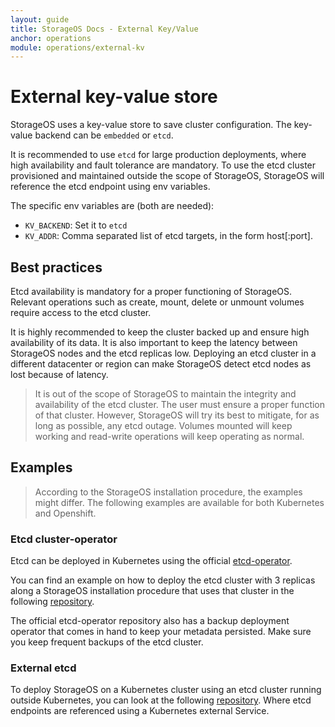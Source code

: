 ```yaml
---
layout: guide
title: StorageOS Docs - External Key/Value
anchor: operations
module: operations/external-kv
---
```


# External key-value store

StorageOS uses a key-value store to save cluster configuration. The key-value
backend can be `embedded` or `etcd`.

It is recommended to use `etcd` for large production deployments, where high
availability and fault tolerance are mandatory. To use the etcd cluster
provisioned and maintained outside the scope of StorageOS, StorageOS will
reference the etcd endpoint using env variables.

The specific env variables are (both are needed):

* `KV_BACKEND`: Set it to `etcd`
* `KV_ADDR`: Comma separated list of etcd targets, in the form host[:port].

## Best practices

Etcd availability is mandatory for a proper functioning of StorageOS. Relevant
operations such as create, mount, delete or unmount volumes require access to
the etcd cluster.

It is highly recommended to keep the cluster backed up and ensure high availability
of its data. It is also important to keep the latency between StorageOS nodes
and the etcd replicas low. Deploying an etcd cluster in a different datacenter
or region can make StorageOS detect etcd nodes as lost because of latency.

> It is out of the scope of StorageOS to maintain the integrity and availability of the etcd
> cluster. The user must ensure a proper function of that cluster. However,
> StorageOS will try its best to mitigate, for as long as possible, any etcd
> outage. Volumes mounted will keep working and read-write operations will keep
> operating as normal.

## Examples

> According to the StorageOS installation procedure, the examples might differ.
> The following examples are available for both Kubernetes and Openshift.

### Etcd cluster-operator
Etcd can be deployed in Kubernetes using the official [etcd-operator](
https://github.com/coreos/etcd-operator).

You can find an example on how to deploy the etcd cluster with 3 replicas along
a StorageOS installation procedure that uses that cluster in the following
[repository](
https://github.com/storageos/deploy/tree/master/k8s/deploy-storageos/etcd-as-svc).

The official etcd-operator repository also has a backup deployment operator
that comes in hand to keep your metadata persisted.
Make sure you keep frequent backups of the etcd cluster.

### External etcd

To deploy StorageOS on a Kubernetes cluster using an etcd cluster running
outside Kubernetes, you can look at the following
[repository](https://github.com/storageos/deploy/tree/master/k8s/deploy-storageos/external-etcd).
Where etcd endpoints are referenced using a Kubernetes external Service.

